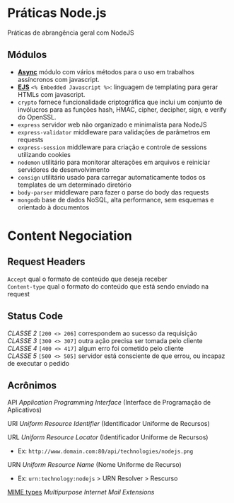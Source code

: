 # Práticas Node.js
Práticas de abrangência geral com NodeJS

## Módulos
- **[Async](https://caolan.github.io/async/docs.html)** módulo com vários métodos para o uso em trabalhos assíncronos com javascript.
- **[EJS](http://ejs.co/)** `<% Embedded Javascript %>`: linguagem de templating para gerar HTMLs com javascript.
- `crypto` fornece funcionalidade criptográfica que inclui um conjunto de invólucros para as funções hash, HMAC, cipher, decipher, sign, e verify do OpenSSL.
- `express` servidor web não organizado e minimalista para NodeJS
- `express-validator` middleware para validações de parâmetros em requests
- `express-session` middleware para criação e controle de sessions utilizando cookies
- `nodemon` utilitário para monitorar alterações em arquivos e reiniciar servidores de desenvolvimento
- `consign` utilitário usado para carregar automaticamente todos os templates de um determinado diretório
- `body-parser` middleware para fazer o parse do body das requests
- `mongodb` base de dados NoSQL, alta performance, sem esquemas e orientado à documentos

# Content Negociation

## Request Headers
`Accept` qual o formato de conteúdo que deseja receber</br>
`Content-type` qual o formato do conteúdo que está sendo enviado na request

## Status Code

_CLASSE 2_ `[200 <> 206]` correspondem ao sucesso da requisição<br/>
_CLASSE 3_ `[300 <> 307]` outra ação precisa ser tomada pelo cliente<br/>
_CLASSE 4_ `[400 <> 417]` algum erro foi cometido pelo cliente<br/>
_CLASSE 5_ `[500 <> 505]` servidor está consciente de que errou, ou incapaz de executar o pedido

## Acrônimos

API _Application Programming Interface_ (Interface de Programação de Aplicativos)

URI _Uniform Resource Identifier_ (Identificador Uniforme de Recursos)

URL _Uniform Resource Locator_ (Identificador Uniforme de Recursos)
- Ex: `http://www.domain.com:80/api/technologies/nodejs.png`

URN _Uniform Resource Name_ (Nome Uniforme de Recurso)
- Ex: `urn:technology:nodejs` > URN Resolver > Rescurso

[MIME types](https://developer.mozilla.org/en-US/docs/Web/HTTP/Basics_of_HTTP/MIME_types) _Multipurpose Internet Mail Extensions_
